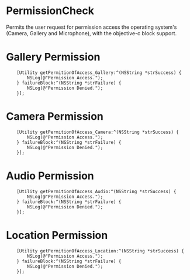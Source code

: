 # PermissionCheck
Permits the user request for permission access the operating system's (Camera, Gallery and Microphone), with the objective-c block support.

# Gallery Permission
```
    [Utility getPermitionOfAccess_Gallery:^(NSString *strSuccess) {
        NSLog(@"Permission Access.");
    } failureBlock:^(NSString *strFailure) {
        NSLog(@"Permission Denied.");
    }];
```

# Camera Permission
```
    [Utility getPermitionOfAccess_Camera:^(NSString *strSuccess) {
        NSLog(@"Permission Access.");
    } failureBlock:^(NSString *strFailure) {
        NSLog(@"Permission Denied.");
    }];
```

# Audio Permission
```
    [Utility getPermitionOfAccess_Audio:^(NSString *strSuccess) {
        NSLog(@"Permission Access.");
    } failureBlock:^(NSString *strFailure) {
        NSLog(@"Permission Denied.");
    }];
```

# Location Permission
```
    [Utility getPermitionOfAccess_Location:^(NSString *strSuccess) {
        NSLog(@"Permission Access.");
    } failureBlock:^(NSString *strFailure) {
        NSLog(@"Permission Denied.");
    }];
```

